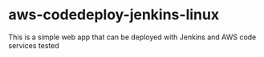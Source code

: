 # aws-codedeploy-jenkins-linux
This is a simple web app that can be deployed with Jenkins and AWS code services
tested
